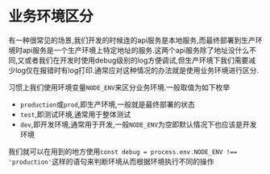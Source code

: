 # 业务环境区分

有一种很常见的场景,我们开发的时候连的api服务是本地服务,而最终部署到生产环境时api服务是一个生产环境上特定地址的服务.这两个api服务除了地址没什么不同,又或者我们在开发时使用debug级别的log方便调试,但生产环境下我们需要减少log仅在报错时有log打印.通常应对这种情况的办法就是使用业务环境进行区分.

习惯上我们使用环境变量`NODE_ENV`来区分业务环境.一般取值为如下枚举

+ `production`或`prod`,即生产环境,一般就是最终部署的状态
+ `test`,即测试环境,通常用于整体测试
+ `dev`,即开发环境,通常用于开发,一般`NODE_ENV`为空即默认情况下也应该是开发环境

我们就可以在用到的地方使用`const debug = process.env.NODE_ENV !== 'production'`这样的语句来判断环境从而根据环境执行不同的操作
